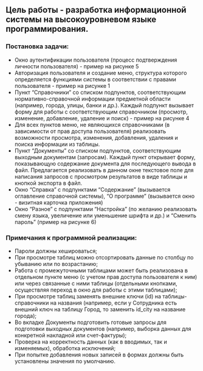 ## Цель работы - разработка информационной системы на высокоуровневом языке программирования.

 

### Постановка задачи:


- Окно аутентификации пользователя (процесс подтверждения личности пользователя) - пример на рисунке 5
- Авторизация пользователя и создание меню, структура которого определяется функциями системы в соответствии с правами пользователя - пример на рисунке 1
- Пункт “Справочники” со списком подпунктов, соответствующим нормативно-справочной информации предметной области (например, города, улицы, банки и др.). Каждый подпункт вызывает форму для работы с соответствующим справочником (просмотр, изменение, добавление, удаление и поиск) - пример на рисунке 4
- Для всех пунктов меню, не являющихся справочниками (в зависимости от прав доступа пользователя) реализовать возможности просмотра, изменения, добавления, удаления и поиска информации из таблицы.
- Пункт “Документы” со списком подпунктов, соответствующим выходным документам (запросам). Каждый пункт открывает форму, показывающую содержание документа для последующего вывода в файл. Предлагается реализовать в данном окне текстовое поле для написания запросов с просмотром результатов в виде таблицы и кнопкой экспорта в файл.
- Окно “Справка” с подпунктами “Содержание” (вызывается оглавление справочной системы), “О программе” (вызывается окно - визитная карточка приложения)
- Окно “Разное” с подпунктами “Настройка” (по желанию реализовать смену языка, увеличение или уменьшение шрифта и др.) и “Сменить пароль” (пример на рисунке 6)
 

### Примечания к программной реализации:

- Пароли должны хешироваться;
- При просмотре таблиц можно отсортировать данные по столбцу по убыванию или по возрастанию;
- Работа с промежуточными таблицами может быть реализована в отдельном пункте меню (с учетом прав доступа пользователя к ним) или через связанные с ними таблицы (отдельными кнопками, осуществляя переход в окно для работы с этими таблицами);
- При просмотре таблиц заменять внешние ключи (id) на таблицы-справочники на названия (например, если у Сотрудника есть внешний ключ на таблицу Город, то заменить id_city на название города);
- Во вкладке Документы подготовить готовые запросы для подготовки выходных документов (например, выборка данных для конкретной накладной или счет-фактуры);
- Проверка на корректность данных (как в вводимых, так и изменяемых), обработка исключений;
- При попытке добавления новых записей в формах должны быть установлены значения по умолчанию.
 
